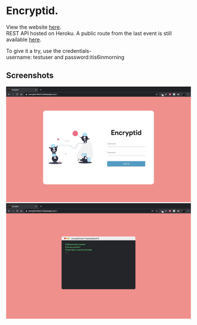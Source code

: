 # Encryptid.
View the website <a href="https://encryptid-9a31c.firebaseapp.com/">here</a>. <br>
REST API hosted on Heroku. A public route from the last event is still available <a href="http://encryptid.herokuapp.com/user/leaderboard">here</a>.

To give it a try, use the credentials- <br>
username: testuser and password:itis6inmorning

## Screenshots
![Login](https://github.com/padamchopra/encryptid/blob/master/login.png)
![Terminal](https://github.com/padamchopra/encryptid/blob/master/terminal.png)
